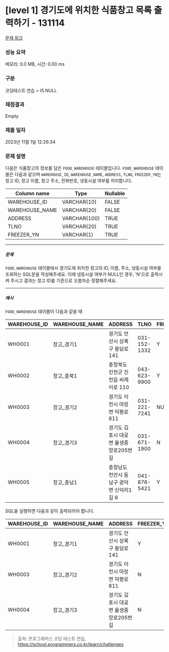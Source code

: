 # [level 1] 경기도에 위치한 식품창고 목록 출력하기 - 131114 

[문제 링크](https://school.programmers.co.kr/learn/courses/30/lessons/131114?language=oracle) 

### 성능 요약

메모리: 0.0 MB, 시간: 0.00 ms

### 구분

코딩테스트 연습 > IS NULL

### 채점결과

Empty

### 제출 일자

2023년 11월 1일 12:26:34

### 문제 설명

<p>다음은 식품창고의 정보를 담은 <code>FOOD_WAREHOUSE</code> 테이블입니다. <code>FOOD_WAREHOUSE</code> 테이블은 다음과 같으며 <code>WAREHOUSE_ID</code>, <code>WAREHOUSE_NAME</code>, <code>ADDRESS</code>, <code>TLNO</code>, <code>FREEZER_YN</code>는 창고 ID, 창고 이름, 창고 주소, 전화번호, 냉동시설 여부를 의미합니다.</p>
<table class="table">
        <thead><tr>
<th>Column name</th>
<th>Type</th>
<th>Nullable</th>
</tr>
</thead>
        <tbody><tr>
<td>WAREHOUSE_ID</td>
<td>VARCHAR(10)</td>
<td>FALSE</td>
</tr>
<tr>
<td>WAREHOUSE_NAME</td>
<td>VARCHAR(20)</td>
<td>FALSE</td>
</tr>
<tr>
<td>ADDRESS</td>
<td>VARCHAR(100)</td>
<td>TRUE</td>
</tr>
<tr>
<td>TLNO</td>
<td>VARCHAR(20)</td>
<td>TRUE</td>
</tr>
<tr>
<td>FREEZER_YN</td>
<td>VARCHAR(1)</td>
<td>TRUE</td>
</tr>
</tbody>
      </table>
<hr>

<h5>문제</h5>

<p><code>FOOD_WAREHOUSE</code> 테이블에서 경기도에 위치한 창고의 ID, 이름, 주소, 냉동시설 여부를 조회하는 SQL문을 작성해주세요. 이때 냉동시설 여부가 NULL인 경우, 'N'으로 출력시켜 주시고 결과는 창고 ID를 기준으로 오름차순 정렬해주세요.</p>

<hr>

<h5>예시</h5>

<p><code>FOOD_WAREHOUSE</code> 테이블이 다음과 같을 때</p>
<table class="table">
        <thead><tr>
<th>WAREHOUSE_ID</th>
<th>WAREHOUSE_NAME</th>
<th>ADDRESS</th>
<th>TLNO</th>
<th>FREEZER_YN</th>
</tr>
</thead>
        <tbody><tr>
<td>WH0001</td>
<td>창고_경기1</td>
<td>경기도 안산시 상록구 용담로 141</td>
<td>031-152-1332</td>
<td>Y</td>
</tr>
<tr>
<td>WH0002</td>
<td>창고_충북1</td>
<td>충청북도 진천군 진천읍 씨제이로 110</td>
<td>043-623-9900</td>
<td>Y</td>
</tr>
<tr>
<td>WH0003</td>
<td>창고_경기2</td>
<td>경기도 이천시 마장면 덕평로 811</td>
<td>031-221-7241</td>
<td>NULL</td>
</tr>
<tr>
<td>WH0004</td>
<td>창고_경기3</td>
<td>경기도 김포시 대곶면 율생중앙로205번길</td>
<td>031-671-1900</td>
<td>N</td>
</tr>
<tr>
<td>WH0005</td>
<td>창고_충남1</td>
<td>충청남도 천안시 동남구 광덕면 신덕리1길 9</td>
<td>041-876-5421</td>
<td>Y</td>
</tr>
</tbody>
      </table>
<p>SQL을 실행하면 다음과 같이 출력되어야 합니다.</p>
<table class="table">
        <thead><tr>
<th>WAREHOUSE_ID</th>
<th>WAREHOUSE_NAME</th>
<th>ADDRESS</th>
<th>FREEZER_YN</th>
</tr>
</thead>
        <tbody><tr>
<td>WH0001</td>
<td>창고_경기1</td>
<td>경기도 안산시 상록구 용담로 141</td>
<td>Y</td>
</tr>
<tr>
<td>WH0003</td>
<td>창고_경기2</td>
<td>경기도 이천시 마장면 덕평로 811</td>
<td>N</td>
</tr>
<tr>
<td>WH0004</td>
<td>창고_경기3</td>
<td>경기도 김포시 대곶면 율생중앙로205번길</td>
<td>N</td>
</tr>
</tbody>
      </table>

> 출처: 프로그래머스 코딩 테스트 연습, https://school.programmers.co.kr/learn/challenges